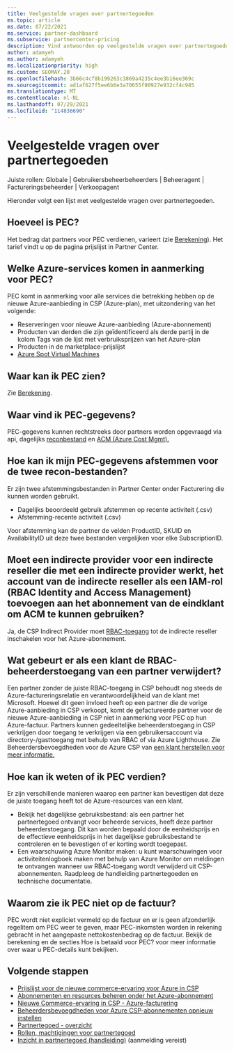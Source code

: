 ```yaml
---
title: Veelgestelde vragen over partnertegoeden
ms.topic: article
ms.date: 07/22/2021
ms.service: partner-dashboard
ms.subservice: partnercenter-pricing
description: Vind antwoorden op veelgestelde vragen over partnertegoeden (PEC).
author: adamyeh
ms.author: adamyeh
ms.localizationpriority: high
ms.custom: SEOMAY.20
ms.openlocfilehash: 3b66c4cf8b199263c3869a4235c4ee3b16ee369c
ms.sourcegitcommit: ad1af627f5ee6b6e3a70655f90927e932cf4c985
ms.translationtype: MT
ms.contentlocale: nl-NL
ms.lasthandoff: 07/29/2021
ms.locfileid: "114836690"
---
```

# <a name="frequently-asked-questions-for-partner-earned-credit"></a>Veelgestelde vragen over partnertegoeden

Juiste rollen: Globale | Gebruikersbeheerbeheerders | Beheeragent | Factureringsbeheerder | Verkoopagent

Hieronder volgt een lijst met veelgestelde vragen over partnertegoeden.

## <a name="how-much-is-pec"></a>Hoeveel is PEC?

Het bedrag dat partners voor PEC verdienen, varieert (zie [Berekening](partner-earned-credit-explanation.md#calculation)). Het tarief vindt u op de pagina prijslijst in Partner Center.

## <a name="what-azure-services-are-eligible-for-pec"></a>Welke Azure-services komen in aanmerking voor PEC?

PEC komt in aanmerking voor alle services die betrekking hebben op de nieuwe Azure-aanbieding in CSP (Azure-plan), met uitzondering van het volgende: 
- Reserveringen voor nieuwe Azure-aanbieding (Azure-abonnement)
- Producten van derden die zijn geïdentificeerd als derde partij in de kolom Tags van de lijst met verbruiksprijzen van het Azure-plan
- Producten in de marketplace-prijslijst
- [Azure Spot Virtual Machines](https://partner.microsoft.com/resources/collection/azure-spot-in-csp#/)

## <a name="where-can-i-see-pec"></a>Waar kan ik PEC zien?

Zie [Berekening](partner-earned-credit-explanation.md#calculation).

## <a name="where-can-i-find-pec-details"></a>Waar vind ik PEC-gegevens?

PEC-gegevens kunnen rechtstreeks door partners worden opgevraagd via api, dagelijks [reconbestand](partner-earned-credit-explanation.md#calculation) en [ACM (Azure Cost Mgmt).](partner-earned-credit-explanation.md#azure-cost-management-and-pec)

## <a name="how-can-i-reconcile-my-pec-information-across-the-two-recon-files"></a>Hoe kan ik mijn PEC-gegevens afstemmen voor de twee recon-bestanden?

Er zijn twee afstemmingsbestanden in Partner Center onder Facturering die kunnen worden gebruikt.

- Dagelijks beoordeeld gebruik afstemmen op recente activiteit (.csv)
- Afstemming-recente activiteit (.csv)

Voor afstemming kan de partner de velden ProductID, SKUID en AvailabilityID uit deze twee bestanden vergelijken voor elke SubscriptionID.

## <a name="for-an-indirect-reseller-working-with-an-indirect-provider-does-an-indirect-provider-need-to-add-the-indirect-resellers-account-as-an-rbac-identity-and-access-management-iam-role-to-the-end-customers-subscription-in-order-to-utilize-acm"></a>Moet een indirecte provider voor een indirecte reseller die met een indirecte provider werkt, het account van de indirecte reseller als een IAM-rol (RBAC Identity and Access Management) toevoegen aan het abonnement van de eindklant om ACM te kunnen gebruiken?

Ja, de CSP Indirect Provider moet [RBAC-toegang](/azure/role-based-access-control/overview) tot de indirecte reseller inschakelen voor het Azure-abonnement.

## <a name="what-happens-if-a-customer-removes-a-partners-rbac-admin-access"></a>Wat gebeurt er als een klant de RBAC-beheerderstoegang van een partner verwijdert?

Een partner zonder de juiste RBAC-toegang in CSP behoudt nog steeds de Azure-factureringsrelatie en verantwoordelijkheid van de klant met Microsoft. Hoewel dit geen invloed heeft op een partner die de vorige Azure-aanbieding in CSP verkoopt, komt de gefactureerde partner voor de nieuwe Azure-aanbieding in CSP niet in aanmerking voor PEC op hun Azure-factuur. Partners kunnen gedeeltelijke beheerderstoegang in CSP verkrijgen door toegang te verkrijgen via een gebruikersaccount via directory-/gasttoegang met behulp van RBAC of via Azure Lighthouse. Zie Beheerdersbevoegdheden voor de Azure CSP van [een klant herstellen voor meer informatie.](revoke-reinstate-csp.md)

## <a name="how-do-i-know-if-im-earning-pec"></a>Hoe kan ik weten of ik PEC verdien?

Er zijn verschillende manieren waarop een partner kan bevestigen dat deze de juiste toegang heeft tot de Azure-resources van een klant.

- Bekijk het dagelijkse gebruiksbestand: als een partner het partnertegoed ontvangt voor beheerde services, heeft deze partner beheerderstoegang. Dit kan worden bepaald door de eenheidsprijs en de effectieve eenheidsprijs in het dagelijkse gebruiksbestand te controleren en te bevestigen of er korting wordt toegepast.
- Een waarschuwing Azure Monitor maken: u [](/azure/azure-monitor/platform/alerts-activity-log) kunt waarschuwingen voor activiteitenlogboek maken met behulp van Azure Monitor om meldingen te ontvangen wanneer uw RBAC-toegang wordt verwijderd uit CSP-abonnementen. Raadpleeg de handleiding partnertegoeden en technische documentatie.

## <a name="why-dont-i-see-pec-on-the-invoice"></a>Waarom zie ik PEC niet op de factuur?

PEC wordt niet expliciet vermeld op de factuur en er is geen afzonderlijk regelitem om PEC weer te geven, maar PEC-inkomsten worden in rekening gebracht in het aangepaste nettokostenbedrag op de factuur. Bekijk de berekening en de secties Hoe is betaald voor PEC? voor meer informatie over waar u PEC-details kunt bekijken.

## <a name="next-steps"></a>Volgende stappen

- [Prijslijst voor de nieuwe commerce-ervaring voor Azure in CSP](azure-plan-price-list.md)
- [Abonnementen en resources beheren onder het Azure-abonnement](azure-plan-manage.md)
- [Nieuwe Commerce-ervaring in CSP - Azure-facturering](azure-plan-billing.md)
- [Beheerdersbevoegdheden voor Azure CSP-abonnementen opnieuw instellen](revoke-reinstate-csp.md)
- [Partnertegoed - overzicht](partner-earned-credit.md)
- [Rollen, machtigingen voor partnertegoed](azure-roles-perms-pec.md)
- [Inzicht in partnertegoed (handleiding)](https://partner.microsoft.com/resources/detail/understanding-partner-earned-credit-pdf) (aanmelding vereist)
